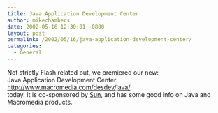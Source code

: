 ```yaml
---
title: Java Application Development Center
author: mikechambers
date: 2002-05-16 12:30:01 -0800
layout: post
permalink: /2002/05/16/java-application-development-center/
categories:
  - General
---
```



Not strictly Flash related but, we premiered our new:  
Java Application Development Center  
<http://www.macromedia.com/desdev/java/>  
today. It is co-sponsored by [Sun][1], and has some good info on Java and Macromedia products.

 [1]: http://developer.java.sun.com